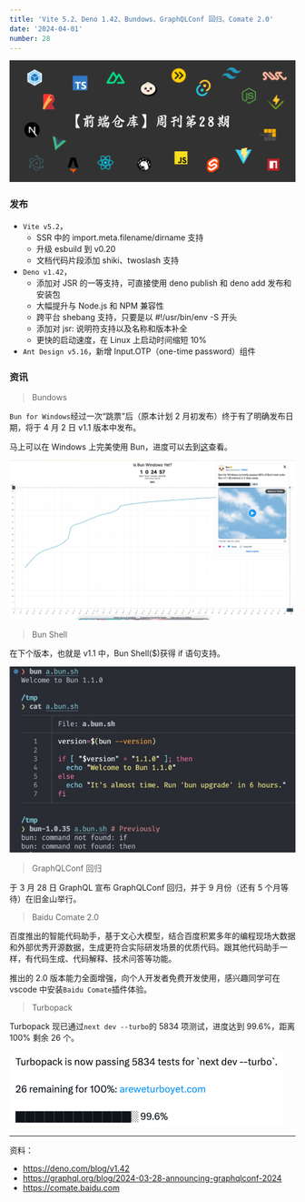 ```yaml
---
title: 'Vite 5.2、Deno 1.42、Bundows、GraphQLConf 回归、Comate 2.0'
date: '2024-04-01'
number: 28
---
```


![cover](../assets/weekly-cover-28.jpg)

### 发布

- `Vite v5.2`，
  - SSR 中的 import.meta.filename/dirname 支持
  - 升级 esbuild 到 v0.20
  - 文档代码片段添加 shiki、twoslash 支持
- `Deno v1.42`，
  - 添加对 JSR 的一等支持，可直接使用 deno publish 和 deno add 发布和安装包
  - 大幅提升与 Node.js 和 NPM 兼容性
  - 跨平台 shebang 支持，只要是以 #!/usr/bin/env -S 开头
  - 添加对 jsr: 说明符支持以及名称和版本补全
  - 更快的启动速度，在 Linux 上启动时间缩短 10%
- `Ant Design v5.16`，新增 Input.OTP（one-time password）组件

### 资讯

> Bundows

`Bun for Windows`经过一次“跳票”后（原本计划 2 月初发布）终于有了明确发布日期，将于 4 月 2 日 v1.1 版本中发布。

马上可以在 Windows 上完美使用 Bun，进度可以去到[这](https://isbunwindowsyet.com/)查看。

![Bundows](../assets/bundows.png)

> Bun Shell

在下个版本，也就是 v1.1 中，Bun Shell($)获得 if 语句支持。

![BunShell](../assets/bun-shell-1.1.png)

> GraphQLConf 回归

于 3 月 28 日 GraphQL 宣布 GraphQLConf 回归，并于 9 月份（还有 5 个月等待）在旧金山举行。

> Baidu Comate 2.0

百度推出的智能代码助手，基于文心大模型，结合百度积累多年的编程现场大数据和外部优秀开源数据，生成更符合实际研发场景的优质代码。跟其他代码助手一样，有代码生成、代码解释、技术问答等功能。

推出的 2.0 版本能力全面增强，向个人开发者免费开发使用，感兴趣同学可在 vscode 中安装`Baidu Comate`插件体验。

> Turbopack

Turbopack 现已通过`next dev --turbo`的 5834 项测试，进度达到 99.6%，距离 100% 剩余 26 个。

![Turbopack](../assets/turbopack.png)

---

资料：

- <https://deno.com/blog/v1.42>
- <https://graphql.org/blog/2024-03-28-announcing-graphqlconf-2024>
- <https://comate.baidu.com>
